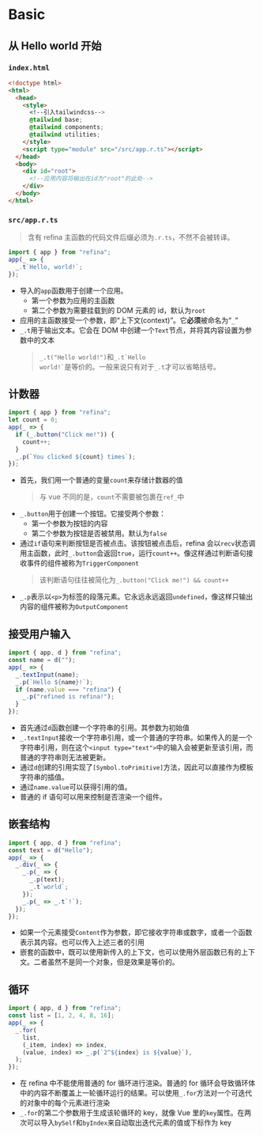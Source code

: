# Basic

## 从 Hello world 开始

### `index.html`

```html
<!doctype html>
<html>
  <head>
    <style>
      <!--引入tailwindcss-->
      @tailwind base;
      @tailwind components;
      @tailwind utilities;
    </style>
    <script type="module" src="/src/app.r.ts"></script>
  </head>
  <body>
    <div id="root">
      <!--应用内容将输出在id为"root"的此处-->
    </div>
  </body>
</html>
```

### `src/app.r.ts`

> 含有 refina 主函数的代码文件后缀必须为`.r.ts`，不然不会被转译。

```typescript
import { app } from "refina";
app(_ => {
  _.t`Hello, world!`;
});
```

- 导入的`app`函数用于创建一个应用。
  - 第一个参数为应用的主函数
  - 第二个参数为需要挂载到的 DOM 元素的 id，默认为`root`
- 应用的主函数接受一个参数，即“上下文(context)”。它**必须**被命名为“`_`”
- `_.t`用于输出文本。它会在 DOM 中创建一个`Text`节点，并将其内容设置为参数中的文本
  > `_.t("Hello world!")`和<code>\_.t\`Hello world!\`</code>是等价的。一般来说只有对于`_.t`才可以省略括号。

## 计数器

```typescript
import { app } from "refina";
let count = 0;
app(_ => {
  if (_.button("Click me!")) {
    count++;
  }
  _.p(`You clicked ${count} times`);
});
```

- 首先，我们用一个普通的变量`count`来存储计数器的值
  > 与 vue 不同的是，`count`不需要被包裹在`ref_`中
- `_.button`用于创建一个按钮。它接受两个参数：
  - 第一个参数为按钮的内容
  - 第二个参数为按钮是否被禁用。默认为`false`
- 通过`if`语句来判断按钮是否被点击。该按钮被点击后，refina 会以`recv`状态调用主函数，此时`_.button`会返回`true`，运行`count++`。像这样通过判断语句接收事件的组件被称为`TriggerComponent`
  > 该判断语句往往被简化为`_.button("Click me!") && count++`
- `_.p`表示以`<p>`为标签的段落元素。它永远永远返回`undefined`，像这样只输出内容的组件被称为`OutputComponent`

## 接受用户输入

```typescript
import { app, d } from "refina";
const name = d("");
app(_ => {
  _.textInput(name);
  _.p(`Hello ${name}!`);
  if (name.value === "refina") {
    _.p("refined is refina!");
  }
});
```

- 首先通过`d`函数创建一个字符串的引用。其参数为初始值
- `_.textInput`接收一个字符串引用，或一个普通的字符串。如果传入的是一个字符串引用，则在这个`<input type="text">`中的输入会被更新至该引用，而普通的字符串则无法被更新。
- 通过`d`创建的引用实现了`[Symbol.toPrimitive]`方法，因此可以直接作为模板字符串的插值。
- 通过`name.value`可以获得引用的值。
- 普通的 if 语句可以用来控制是否渲染一个组件。

## 嵌套结构

```typescript
import { app, d } from "refina";
const text = d("Hello");
app(_ => {
  _.div(_ => {
    _.p(_ => {
      _.p(text);
      _.t`world`;
    });
    _.p(_ => _.t`!`);
  });
});
```

- 如果一个元素接受`Content`作为参数，即它接收字符串或数字，或者一个函数表示其内容。也可以传入上述三者的引用
- 嵌套的函数中，既可以使用新传入的上下文，也可以使用外层函数已有的上下文。二者虽然不是同一个对象，但是效果是等价的。

## 循环

```typescript
import { app, d } from "refina";
const list = [1, 2, 4, 8, 16];
app(_ => {
  _.for(
    list,
    (_item, index) => index,
    (value, index) => _.p(`2^${index} is ${value}`),
  );
});
```

- 在 refina 中不能使用普通的 for 循环进行渲染。普通的 for 循环会导致循环体中的内容不断覆盖上一轮循环运行的结果。可以使用`_.for`方法对一个可迭代的对象中的每个元素进行渲染
- `_.for`的第二个参数用于生成该轮循环的 key，就像 Vue 里的`key`属性。在两次可以导入`bySelf`和`byIndex`来自动取出迭代元素的值或下标作为 key
